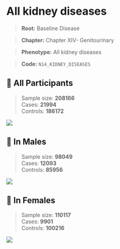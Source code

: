 # All kidney diseases

> **Root:** Baseline Disease  

> **Chapter:** Chapter XIV- Genitourinary  

> **Phenotype:** All kidney diseases  

> **Code:** `N14_KIDNEY_DISEASES`

## 🧪 All Participants  
> Sample size: **208166**  
> Cases: **21994**  
> Controls: **186172**
<img src="/Disease/Figures/ALL/Incidence/N14_KIDNEY_DISEASES.png"/>
<CsvTable src="/Disease/Data/ALL/Incidence/COX_N14_KIDNEY_DISEASES.csv" label="🔍 View full results" />

## 👨 In Males  
> Sample size: **98049**  
> Cases: **12093**  
> Controls: **85956**
<img src="/Disease/Figures/Male/Incidence/N14_KIDNEY_DISEASES.png"/>
<CsvTable src="/Disease/Data/Male/Incidence/COX_N14_KIDNEY_DISEASES.csv" label="🔍 View full results" />

## 👩 In Females  
> Sample size: **110117**  
> Cases: **9901**  
> Controls: **100216**
<img src="/Disease/Figures/Female/Incidence/N14_KIDNEY_DISEASES.png"/>
<CsvTable src="/Disease/Data/Female/Incidence/COX_N14_KIDNEY_DISEASES.csv" label="🔍 View full results" />

